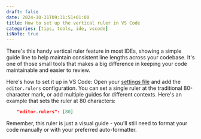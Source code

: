 ```yaml
---
draft: false
date: 2024-10-31T09:31:51+01:00
title: How to set up the vertical ruler in VS Code
categories: [tips, tools, ide, vscode]
isNote: true
---
```


There's this handy vertical ruler feature in most IDEs, showing a simple guide line to help maintain consistent line lengths across your codebase. It's one of those small tools that makes a big difference in keeping your code maintainable and easier to review.

Here's how to set it up in VS Code: Open your [settings file](https://code.visualstudio.com/docs/getstarted/settings) and add the `editor.rulers` configuration. You can set a single ruler at the traditional 80-character mark, or add multiple guides for different contexts. Here's an example that sets the ruler at 80 characters:

```json
    "editor.rulers": [80]
```

Remember, this ruler is just a visual guide - you'll still need to format your code manually or with your preferred auto-formatter.